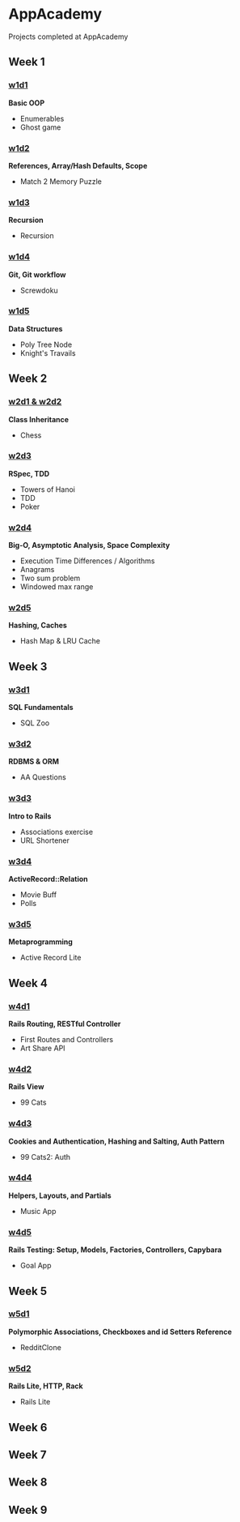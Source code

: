 # AppAcademy
Projects completed at AppAcademy

## Week 1
### [w1d1](https://github.com/aakim0907/AppAcademy/tree/master/w1d1)
**Basic OOP**
* Enumerables
* Ghost game

### [w1d2](https://github.com/aakim0907/AppAcademy/tree/master/w1d2)
**References, Array/Hash Defaults, Scope**
* Match 2 Memory Puzzle

### [w1d3](https://github.com/aakim0907/AppAcademy/tree/master/w1d3)
**Recursion**
* Recursion

### [w1d4](https://github.com/aakim0907/AppAcademy/tree/master/w1d4)
**Git, Git workflow**
* Screwdoku

### [w1d5](https://github.com/aakim0907/AppAcademy/tree/master/w1d5)
**Data Structures**
* Poly Tree Node
* Knight's Travails

## Week 2
### [w2d1 & w2d2](https://github.com/aakim0907/AppAcademy/tree/master/w2d1)
**Class Inheritance**
* Chess

### [w2d3](https://github.com/aakim0907/AppAcademy/tree/master/w2d3)
**RSpec, TDD**
* Towers of Hanoi
* TDD
* Poker

### [w2d4](https://github.com/aakim0907/AppAcademy/tree/master/w2d4)
**Big-O, Asymptotic Analysis, Space Complexity**
* Execution Time Differences / Algorithms
* Anagrams 
* Two sum problem 
* Windowed max range

### [w2d5](https://github.com/aakim0907/AppAcademy/tree/master/w2d5)
**Hashing, Caches**
* Hash Map & LRU Cache

## Week 3
### [w3d1](https://github.com/aakim0907/AppAcademy/tree/master/w3d1)
**SQL Fundamentals**
* SQL Zoo

### [w3d2](https://github.com/aakim0907/AppAcademy/tree/master/w3d2)
**RDBMS & ORM**
* AA Questions

### [w3d3](https://github.com/aakim0907/AppAcademy/tree/master/w3d3)
**Intro to Rails**
* Associations exercise
* URL Shortener

### [w3d4](https://github.com/aakim0907/AppAcademy/tree/master/w3d4)
**ActiveRecord::Relation**
* Movie Buff
* Polls

### [w3d5](https://github.com/aakim0907/AppAcademy/tree/master/w3d5)
**Metaprogramming**
* Active Record Lite

## Week 4
### [w4d1](https://github.com/aakim0907/AppAcademy/tree/master/w4d1)
**Rails Routing, RESTful Controller**
* First Routes and Controllers
* Art Share API

### [w4d2](https://github.com/aakim0907/AppAcademy/tree/master/w4d2)
**Rails View**
* 99 Cats

### [w4d3](https://github.com/aakim0907/AppAcademy/tree/master/w4d3)
**Cookies and Authentication, Hashing and Salting, Auth Pattern**
* 99 Cats2: Auth

### [w4d4](https://github.com/aakim0907/AppAcademy/tree/master/w4d4)
**Helpers, Layouts, and Partials**
* Music App

### [w4d5](https://github.com/aakim0907/AppAcademy/tree/master/w4d5)
**Rails Testing: Setup, Models, Factories, Controllers, Capybara**
* Goal App

## Week 5
### [w5d1](https://github.com/aakim0907/AppAcademy/tree/master/w5d1)
**Polymorphic Associations, Checkboxes and id Setters Reference**
* RedditClone

### [w5d2](https://github.com/aakim0907/AppAcademy/tree/master/w5d2)
**Rails Lite, HTTP, Rack**
* Rails Lite

## Week 6

## Week 7

## Week 8 

## Week 9

